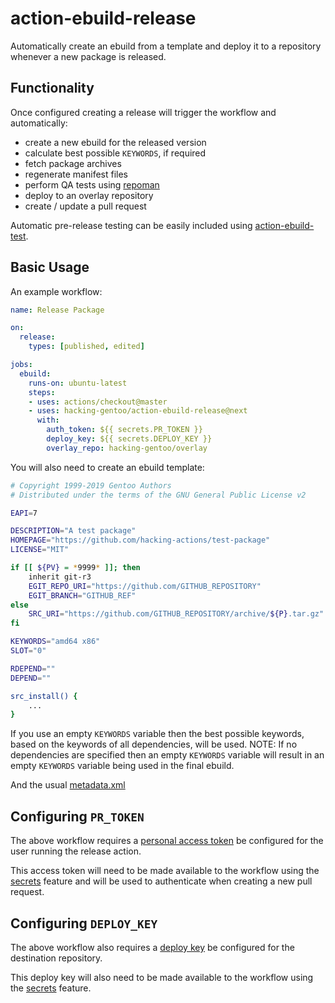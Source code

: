 # action-ebuild-release

Automatically create an ebuild from a template and deploy it to a repository whenever a new
package is released.

## Functionality

Once configured creating a release will trigger the workflow and automatically:
  * create a new ebuild for the released version
  * calculate best possible `KEYWORDS`, if required
  * fetch package archives
  * regenerate manifest files
  * perform QA tests using [repoman](https://wiki.gentoo.org/wiki/Repoman)
  * deploy to an overlay repository
  * create / update a pull request

Automatic pre-release testing can be easily included using
[action-ebuild-test](https://github.com/hacking-gentoo/action-ebuild-test).

## Basic Usage

An example workflow:

```yaml
name: Release Package

on:
  release:
    types: [published, edited]

jobs:
  ebuild:
    runs-on: ubuntu-latest
    steps:
    - uses: actions/checkout@master
    - uses: hacking-gentoo/action-ebuild-release@next
      with:
        auth_token: ${{ secrets.PR_TOKEN }}
        deploy_key: ${{ secrets.DEPLOY_KEY }}
        overlay_repo: hacking-gentoo/overlay    
```

You will also need to create an ebuild template:

```bash
# Copyright 1999-2019 Gentoo Authors
# Distributed under the terms of the GNU General Public License v2

EAPI=7

DESCRIPTION="A test package"
HOMEPAGE="https://github.com/hacking-actions/test-package"
LICENSE="MIT"

if [[ ${PV} = *9999* ]]; then
    inherit git-r3
    EGIT_REPO_URI="https://github.com/GITHUB_REPOSITORY"
    EGIT_BRANCH="GITHUB_REF"
else
    SRC_URI="https://github.com/GITHUB_REPOSITORY/archive/${P}.tar.gz"
fi

KEYWORDS="amd64 x86"
SLOT="0"

RDEPEND=""
DEPEND=""

src_install() {
    ...
}
```

If you use an empty `KEYWORDS` variable then the best possible keywords, based on the keywords of all dependencies,
will be used.  NOTE: If no dependencies are specified then an empty `KEYWORDS` variable will result in an empty 
`KEYWORDS` variable being used in the final ebuild.

And the usual [metadata.xml](https://devmanual.gentoo.org/ebuild-writing/misc-files/metadata/index.html)

## Configuring `PR_TOKEN`

The above workflow requires a [personal access token](https://help.github.com/en/github/authenticating-to-github/creating-a-personal-access-token-for-the-command-line) be configured for the user running the release action.

This access token will need to be made available to the workflow using the [secrets](https://help.github.com/en/github/automating-your-workflow-with-github-actions/virtual-environments-for-github-actions#creating-and-using-secrets-encrypted-variables)
feature and will be used to authenticate when creating a new pull request.

## Configuring `DEPLOY_KEY`

The above workflow also requires a [deploy key](https://developer.github.com/v3/guides/managing-deploy-keys/#deploy-keys)
be configured for the destination repository.

This deploy key will also need to be made available to the workflow using the [secrets](https://help.github.com/en/github/automating-your-workflow-with-github-actions/virtual-environments-for-github-actions#creating-and-using-secrets-encrypted-variables)
feature.
